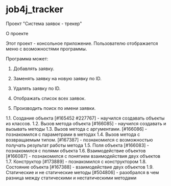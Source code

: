 # job4j_tracker
Проект "Система заявок - трекер"

О проекте

Этот проект - консольное приложение. Пользователю отображается меню с возможностями программы.

Программа может:

1. Добавлять заявку.

2. Заменять заявку на новую заявку по ID.

3. Удалять заявку по ID.

4. Отображать список всех заявок.

5. Производить поиск по имени заявки.

1.1. Создание объекта [#165452 #227767] - научился создавать объекты из классов. 
1.2. Вызов метода объекта [#166085] - научился создавать и вызывать методы
1.3. Вызов метода с аргументами. [#166086] - познакомился с параметрами в методах
1.4. Вызов метода с возвращаемым типом. [#167387] - познакомился с возможностью получать результат работы метода
1.5. Поля объекта [#166083] - познакомился с полями объекта
1.6. Взаимодействие объектов [#166087] - познакомился с понятием взаимодействия двух объектов
1.7. Конструктор [#173889] - познакомился с конструктором
1.8. Состояние объекта [#167388] - взаимодействие двух объектов
1.9. Статические и не статические методы [#504806] - разобрался в чем разница между статическими и нестатическими методами